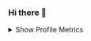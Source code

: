 ### Hi there 👋

<details>
  <summary> Show Profile Metrics </summary>

  [![Nothing here? Click to view][imgurl]][imgurl]

</details>

[imgurl]: https://metrics.lecoq.io/miraclx?template=classic&languages=1&introduction=1&activity=1&gists=1&followup=1&lines=1&languages.limit=8&languages.colors=github&languages.threshold=0%25&introduction.title=true&followup.sections=repositories&activity.limit=5&activity.days=14&activity.filter=all&activity.visibility=all&activity.timestamps=false&config.timezone=Africa%2FLagos
